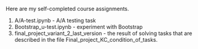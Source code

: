 
Here are my self-completed course assignments.
1) A/A-test.ipynb - A/A testing task
2) Bootstrap_u-test.ipynb - experiment with Bootstrap
3) final_project_variant_2_last_version - the result of solving tasks that are described in the file Final_project_KC_condition_of_tasks.
